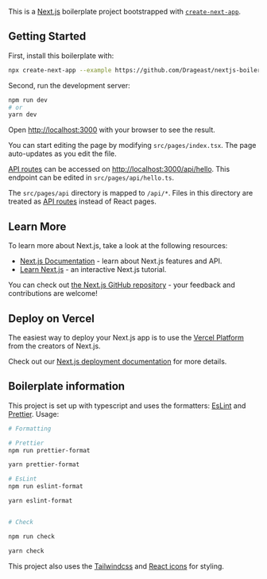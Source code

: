 This is a [Next.js](https://nextjs.org/) boilerplate project bootstrapped with [`create-next-app`](https://github.com/vercel/next.js/tree/canary/packages/create-next-app).

## Getting Started

First, install this boilerplate with:

```bash
npx create-next-app --example https://github.com/Drageast/nextjs-boilerplate/tree/Tailwind
```

Second, run the development server:

```bash
npm run dev
# or
yarn dev
```

Open [http://localhost:3000](http://localhost:3000) with your browser to see the result.

You can start editing the page by modifying `src/pages/index.tsx`. The page auto-updates as you edit the file.

[API routes](https://nextjs.org/docs/api-routes/introduction) can be accessed on [http://localhost:3000/api/hello](http://localhost:3000/api/hello). This endpoint can be edited in `src/pages/api/hello.ts`.

The `src/pages/api` directory is mapped to `/api/*`. Files in this directory are treated as [API routes](https://nextjs.org/docs/api-routes/introduction) instead of React pages.

## Learn More

To learn more about Next.js, take a look at the following resources:

- [Next.js Documentation](https://nextjs.org/docs) - learn about Next.js features and API.
- [Learn Next.js](https://nextjs.org/learn) - an interactive Next.js tutorial.

You can check out [the Next.js GitHub repository](https://github.com/vercel/next.js/) - your feedback and contributions are welcome!

## Deploy on Vercel

The easiest way to deploy your Next.js app is to use the [Vercel Platform](https://vercel.com/new?utm_medium=default-template&filter=next.js&utm_source=create-next-app&utm_campaign=create-next-app-readme) from the creators of Next.js.

Check out our [Next.js deployment documentation](https://nextjs.org/docs/deployment) for more details.

## Boilerplate information

This project is set up with typescript and uses the formatters: [EsLint](https://eslint.org/) and [Prettier](https://prettier.io/).
Usage:

```bash
# Formatting

# Prettier
npm run prettier-format

yarn prettier-format

# EsLint
npm run eslint-format

yarn eslint-format


# Check

npm run check

yarn check
```

This project also uses the [Tailwindcss](https://tailwindcss.com/) and [React icons](https://react-icons.github.io/react-icons/) for styling.
